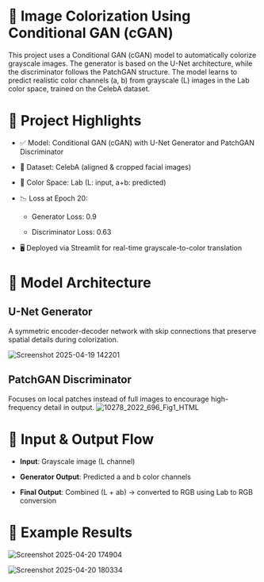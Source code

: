  # 🎨 Image Colorization Using Conditional GAN (cGAN)
 
This project uses a Conditional GAN (cGAN) model to automatically colorize grayscale images. The generator is based on the U-Net architecture, while the discriminator follows the PatchGAN structure. The model learns to predict realistic color channels (a, b) from grayscale (L) images in the Lab color space, trained on the CelebA dataset.


# 📌 Project Highlights


- ✅ Model: Conditional GAN (cGAN) with U-Net Generator and PatchGAN Discriminator

- 🎯 Dataset: CelebA (aligned & cropped facial images)

- 🎨 Color Space: Lab (L: input, a+b: predicted)

- 📉 Loss at Epoch 20:

     - Generator Loss: 0.9

     - Discriminator Loss: 0.63

- 🖥️ Deployed via Streamlit for real-time grayscale-to-color translation


# 🧠 Model Architecture

## U-Net Generator
A symmetric encoder-decoder network with skip connections that preserve spatial details during colorization.

![Screenshot 2025-04-19 142201](https://github.com/user-attachments/assets/b9044d83-5ab4-4beb-ad98-8af94286a582)

## PatchGAN Discriminator

Focuses on local patches instead of full images to encourage high-frequency detail in output.
![10278_2022_696_Fig1_HTML](https://github.com/user-attachments/assets/d24fa63e-b485-47c5-ac15-e15d958b8178)

# 🔄 Input & Output Flow

- **Input**: Grayscale image (L channel)

- **Generator Output**: Predicted a and b color channels

- **Final Output**: Combined (L + ab) → converted to RGB using Lab to RGB conversion



# 📸 Example Results

![Screenshot 2025-04-20 174904](https://github.com/user-attachments/assets/e589eec3-6151-4900-ae94-61f6eca859ae)

![Screenshot 2025-04-20 180334](https://github.com/user-attachments/assets/20198abb-6389-4eaf-9b45-d0d04326ddb2)



